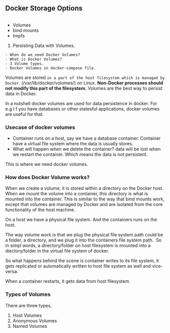 ## Docker Storage Options
<image>

- Volumes
- bind mounts
- tmpfs

1. Persisting Data with Volumes.
```
- When do we need Docker Volumes?
- What is Docker Volumes?
- 3 Volume types.
- Docker Volumes in docker-compose file.
```
Volumes are stored ```in a part of the host filesystem which is managed by Docker```. (/var/lib/docker/volumes/) on Linux.
__Non-Docker processes should not modify this part of the filesystem.__
Volumes are the best way to persist data in Docker.

In a nutshell docker volumes are used for data persistence in docker.
For e.g I f you have databases or other statesful applications, docker volumes are useful for that.

### Usecase of docker volumes
- Container runs on a host, say we have a database container. Container have a virtual file system where the data is usually stores.
- What will happen when we delete the container? data will be lost when we restart the container. Which means the data is not persistent.

This is where we need docker volumes.

### How does Docker Volume works?
When we create a volume, it is stored within a directory on the Docker host. 
When we mount the volume into a container, this directory is what is mounted into the container. This is similar to the way that bind mounts work, except that volumes are managed by Docker and are isolated from the core functionality of the host machine.


On a host we have a physical file system. And the containers runs on the host.

The way volume work is that we plug the physical file system path could be a folder, a directory, and we plug it into the containers file system path.
<Image>
So in simpl words, a directory/folder on host filesystem is mounted into a diectory/folder in the virtual file system of docker.

So what happens behind the scene is container writes to its file system, it gets replicated or automatically written to host file system as well and vice-versa.

When a container restarts, it gets data from host filesystem.

### Types of Volumes
There are three types,
1. Host Volumes
2. Anonymous Volumes
3. Named Volumes

